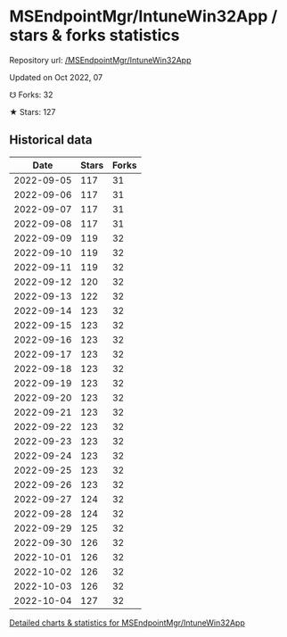# MSEndpointMgr/IntuneWin32App / stars & forks statistics

Repository url: [/MSEndpointMgr/IntuneWin32App](https://github.com/MSEndpointMgr/IntuneWin32App)

Updated on Oct 2022, 07

☋ Forks: 32

★ Stars: 127

## Historical data
| Date | Stars | Forks |
|------|-------|-------|
| 2022-09-05 | 117 | 31 | 
| 2022-09-06 | 117 | 31 | 
| 2022-09-07 | 117 | 31 | 
| 2022-09-08 | 117 | 31 | 
| 2022-09-09 | 119 | 32 | 
| 2022-09-10 | 119 | 32 | 
| 2022-09-11 | 119 | 32 | 
| 2022-09-12 | 120 | 32 | 
| 2022-09-13 | 122 | 32 | 
| 2022-09-14 | 123 | 32 | 
| 2022-09-15 | 123 | 32 | 
| 2022-09-16 | 123 | 32 | 
| 2022-09-17 | 123 | 32 | 
| 2022-09-18 | 123 | 32 | 
| 2022-09-19 | 123 | 32 | 
| 2022-09-20 | 123 | 32 | 
| 2022-09-21 | 123 | 32 | 
| 2022-09-22 | 123 | 32 | 
| 2022-09-23 | 123 | 32 | 
| 2022-09-24 | 123 | 32 | 
| 2022-09-25 | 123 | 32 | 
| 2022-09-26 | 123 | 32 | 
| 2022-09-27 | 124 | 32 | 
| 2022-09-28 | 124 | 32 | 
| 2022-09-29 | 125 | 32 | 
| 2022-09-30 | 126 | 32 | 
| 2022-10-01 | 126 | 32 | 
| 2022-10-02 | 126 | 32 | 
| 2022-10-03 | 126 | 32 | 
| 2022-10-04 | 127 | 32 | 


[Detailed charts & statistics for MSEndpointMgr/IntuneWin32App](https://reviewgithub.com/rep/MSEndpointMgr/IntuneWin32App)

